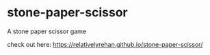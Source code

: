 # stone-paper-scissor
A stone paper scissor game 

check out here: https://relativelyrehan.github.io/stone-paper-scissor/
